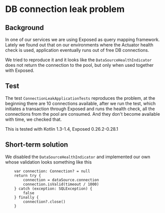 # DB connection leak problem

## Background

In one of our services we are using Exposed as query mapping framework.
Lately we found out that on our environments where the Actuator health 
check is used, application eventually runs out of free DB connections.

We tried to reproduce it and it looks like the `DataSourceHealthIndicator`
does not return the connection to the pool, but only when used together 
with Exposed.

## Test

The test `ConnectionLeakApplicationTests` reproduces the problem, at 
the beginning there are 10 connections available, after we run the test,
which initiates a transaction through Exposed and runs the health check,
all the connections from the pool are consumed. And they don't become
available with time, we checked that.

This is tested with Kotlin 1.3-1.4, Exposed 0.26.2-0.28.1

## Short-term solution

We disabled the `DataSourceHealthIndicator` and implemented our own whose
validation looks something like this

        var connection: Connection? = null
        return try {
            connection = dataSource.connection
            connection.isValid(timeout / 1000)
        } catch (exception: SQLException) {
            false
        } finally {
            connection?.close()
        }
